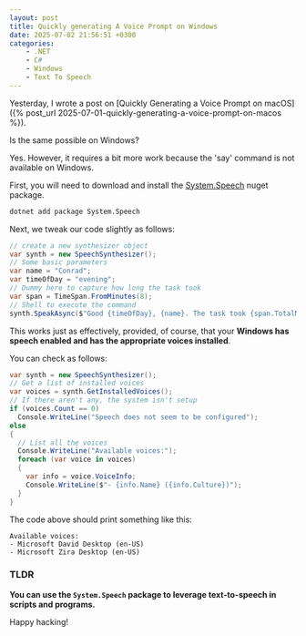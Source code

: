 ```yaml
---
layout: post
title: Quickly generating A Voice Prompt on Windows
date: 2025-07-02 21:56:51 +0300
categories:
    - .NET
    - C#
    - Windows
    - Text To Speech
---
```


Yesterday, I wrote a post on [Quickly Generating a Voice Prompt on macOS]({% post_url 2025-07-01-quickly-generating-a-voice-prompt-on-macos %}).

Is the same possible on Windows?

Yes. However, it requires a bit more work because the 'say' command is not available on Windows.

First, you will need to download and install the [System.Speech](https://www.nuget.org/packages/System.Speech/) nuget package.

```bash
dotnet add package System.Speech
```

Next, we tweak our code slightly as follows:

```c#
// create a new synthesizer object
var synth = new SpeechSynthesizer();
// Some basic parameters
var name = "Conrad";
var timeOfDay = "evening";
// Dummy here to capture how long the task took
var span = TimeSpan.FromMinutes(8);
// Shell to execute the command
synth.SpeakAsync($"Good {timeOfDay}, {name}. The task took {span.TotalMinutes} minutes to execute");
```

This works just as effectively, provided, of course, that your **Windows has speech enabled and has the appropriate voices installed**.

You can check as follows:

```c#
var synth = new SpeechSynthesizer();
// Get a list of installed voices
var voices = synth.GetInstalledVoices();
// If there aren't any, the system isn't setup
if (voices.Count == 0)
  Console.WriteLine("Speech does not seem to be configured");
else
{
  // List all the voices
  Console.WriteLine("Available voices:");
  foreach (var voice in voices)
  {
    var info = voice.VoiceInfo;
    Console.WriteLine($"- {info.Name} ({info.Culture})");
  }
}
```

The code above should print something like this:

```plaintext
Available voices:
- Microsoft David Desktop (en-US)
- Microsoft Zira Desktop (en-US)
```



### TLDR

**You can use the `System.Speech` package to leverage text-to-speech in scripts and programs.**

Happy hacking!
